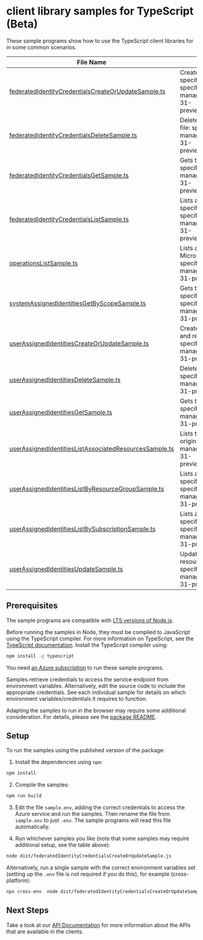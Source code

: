 # client library samples for TypeScript (Beta)

These sample programs show how to use the TypeScript client libraries for in some common scenarios.

| **File Name**                                                                                                 | **Description**                                                                                                                                                                                                                                          |
| ------------------------------------------------------------------------------------------------------------- | -------------------------------------------------------------------------------------------------------------------------------------------------------------------------------------------------------------------------------------------------------- |
| [federatedIdentityCredentialsCreateOrUpdateSample.ts][federatedidentitycredentialscreateorupdatesample]       | Create or update a federated identity credential under the specified user assigned identity. x-ms-original-file: specification/msi/resource-manager/Microsoft.ManagedIdentity/preview/2022-01-31-preview/examples/FederatedIdentityCredentialCreate.json |
| [federatedIdentityCredentialsDeleteSample.ts][federatedidentitycredentialsdeletesample]                       | Deletes the federated identity credential. x-ms-original-file: specification/msi/resource-manager/Microsoft.ManagedIdentity/preview/2022-01-31-preview/examples/FederatedIdentityCredentialDelete.json                                                   |
| [federatedIdentityCredentialsGetSample.ts][federatedidentitycredentialsgetsample]                             | Gets the federated identity credential. x-ms-original-file: specification/msi/resource-manager/Microsoft.ManagedIdentity/preview/2022-01-31-preview/examples/FederatedIdentityCredentialGet.json                                                         |
| [federatedIdentityCredentialsListSample.ts][federatedidentitycredentialslistsample]                           | Lists all the federated identity credentials under the specified user assigned identity. x-ms-original-file: specification/msi/resource-manager/Microsoft.ManagedIdentity/preview/2022-01-31-preview/examples/FederatedIdentityCredentialList.json       |
| [operationsListSample.ts][operationslistsample]                                                               | Lists available operations for the Microsoft.ManagedIdentity provider x-ms-original-file: specification/msi/resource-manager/Microsoft.ManagedIdentity/preview/2022-01-31-preview/examples/MsiOperationsList.json                                        |
| [systemAssignedIdentitiesGetByScopeSample.ts][systemassignedidentitiesgetbyscopesample]                       | Gets the systemAssignedIdentity available under the specified RP scope. x-ms-original-file: specification/msi/resource-manager/Microsoft.ManagedIdentity/preview/2022-01-31-preview/examples/SystemAssignedIdentityGet.json                              |
| [userAssignedIdentitiesCreateOrUpdateSample.ts][userassignedidentitiescreateorupdatesample]                   | Create or update an identity in the specified subscription and resource group. x-ms-original-file: specification/msi/resource-manager/Microsoft.ManagedIdentity/preview/2022-01-31-preview/examples/IdentityCreate.json                                  |
| [userAssignedIdentitiesDeleteSample.ts][userassignedidentitiesdeletesample]                                   | Deletes the identity. x-ms-original-file: specification/msi/resource-manager/Microsoft.ManagedIdentity/preview/2022-01-31-preview/examples/IdentityDelete.json                                                                                           |
| [userAssignedIdentitiesGetSample.ts][userassignedidentitiesgetsample]                                         | Gets the identity. x-ms-original-file: specification/msi/resource-manager/Microsoft.ManagedIdentity/preview/2022-01-31-preview/examples/IdentityGet.json                                                                                                 |
| [userAssignedIdentitiesListAssociatedResourcesSample.ts][userassignedidentitieslistassociatedresourcessample] | Lists the associated resources for this identity. x-ms-original-file: specification/msi/resource-manager/Microsoft.ManagedIdentity/preview/2022-01-31-preview/examples/IdentityListAssociatedResources.json                                              |
| [userAssignedIdentitiesListByResourceGroupSample.ts][userassignedidentitieslistbyresourcegroupsample]         | Lists all the userAssignedIdentities available under the specified ResourceGroup. x-ms-original-file: specification/msi/resource-manager/Microsoft.ManagedIdentity/preview/2022-01-31-preview/examples/IdentityListByResourceGroup.json                  |
| [userAssignedIdentitiesListBySubscriptionSample.ts][userassignedidentitieslistbysubscriptionsample]           | Lists all the userAssignedIdentities available under the specified subscription. x-ms-original-file: specification/msi/resource-manager/Microsoft.ManagedIdentity/preview/2022-01-31-preview/examples/IdentityListBySubscription.json                    |
| [userAssignedIdentitiesUpdateSample.ts][userassignedidentitiesupdatesample]                                   | Update an identity in the specified subscription and resource group. x-ms-original-file: specification/msi/resource-manager/Microsoft.ManagedIdentity/preview/2022-01-31-preview/examples/IdentityUpdate.json                                            |

## Prerequisites

The sample programs are compatible with [LTS versions of Node.js](https://github.com/nodejs/release#release-schedule).

Before running the samples in Node, they must be compiled to JavaScript using the TypeScript compiler. For more information on TypeScript, see the [TypeScript documentation][typescript]. Install the TypeScript compiler using:

```bash
npm install -g typescript
```

You need [an Azure subscription][freesub] to run these sample programs.

Samples retrieve credentials to access the service endpoint from environment variables. Alternatively, edit the source code to include the appropriate credentials. See each individual sample for details on which environment variables/credentials it requires to function.

Adapting the samples to run in the browser may require some additional consideration. For details, please see the [package README][package].

## Setup

To run the samples using the published version of the package:

1. Install the dependencies using `npm`:

```bash
npm install
```

2. Compile the samples:

```bash
npm run build
```

3. Edit the file `sample.env`, adding the correct credentials to access the Azure service and run the samples. Then rename the file from `sample.env` to just `.env`. The sample programs will read this file automatically.

4. Run whichever samples you like (note that some samples may require additional setup, see the table above):

```bash
node dist/federatedIdentityCredentialsCreateOrUpdateSample.js
```

Alternatively, run a single sample with the correct environment variables set (setting up the `.env` file is not required if you do this), for example (cross-platform):

```bash
npx cross-env  node dist/federatedIdentityCredentialsCreateOrUpdateSample.js
```

## Next Steps

Take a look at our [API Documentation][apiref] for more information about the APIs that are available in the clients.

[federatedidentitycredentialscreateorupdatesample]: https://github.com/Azure/azure-sdk-for-js/blob/main/sdk/msi/arm-msi/samples/v2-beta/typescript/src/federatedIdentityCredentialsCreateOrUpdateSample.ts
[federatedidentitycredentialsdeletesample]: https://github.com/Azure/azure-sdk-for-js/blob/main/sdk/msi/arm-msi/samples/v2-beta/typescript/src/federatedIdentityCredentialsDeleteSample.ts
[federatedidentitycredentialsgetsample]: https://github.com/Azure/azure-sdk-for-js/blob/main/sdk/msi/arm-msi/samples/v2-beta/typescript/src/federatedIdentityCredentialsGetSample.ts
[federatedidentitycredentialslistsample]: https://github.com/Azure/azure-sdk-for-js/blob/main/sdk/msi/arm-msi/samples/v2-beta/typescript/src/federatedIdentityCredentialsListSample.ts
[operationslistsample]: https://github.com/Azure/azure-sdk-for-js/blob/main/sdk/msi/arm-msi/samples/v2-beta/typescript/src/operationsListSample.ts
[systemassignedidentitiesgetbyscopesample]: https://github.com/Azure/azure-sdk-for-js/blob/main/sdk/msi/arm-msi/samples/v2-beta/typescript/src/systemAssignedIdentitiesGetByScopeSample.ts
[userassignedidentitiescreateorupdatesample]: https://github.com/Azure/azure-sdk-for-js/blob/main/sdk/msi/arm-msi/samples/v2-beta/typescript/src/userAssignedIdentitiesCreateOrUpdateSample.ts
[userassignedidentitiesdeletesample]: https://github.com/Azure/azure-sdk-for-js/blob/main/sdk/msi/arm-msi/samples/v2-beta/typescript/src/userAssignedIdentitiesDeleteSample.ts
[userassignedidentitiesgetsample]: https://github.com/Azure/azure-sdk-for-js/blob/main/sdk/msi/arm-msi/samples/v2-beta/typescript/src/userAssignedIdentitiesGetSample.ts
[userassignedidentitieslistassociatedresourcessample]: https://github.com/Azure/azure-sdk-for-js/blob/main/sdk/msi/arm-msi/samples/v2-beta/typescript/src/userAssignedIdentitiesListAssociatedResourcesSample.ts
[userassignedidentitieslistbyresourcegroupsample]: https://github.com/Azure/azure-sdk-for-js/blob/main/sdk/msi/arm-msi/samples/v2-beta/typescript/src/userAssignedIdentitiesListByResourceGroupSample.ts
[userassignedidentitieslistbysubscriptionsample]: https://github.com/Azure/azure-sdk-for-js/blob/main/sdk/msi/arm-msi/samples/v2-beta/typescript/src/userAssignedIdentitiesListBySubscriptionSample.ts
[userassignedidentitiesupdatesample]: https://github.com/Azure/azure-sdk-for-js/blob/main/sdk/msi/arm-msi/samples/v2-beta/typescript/src/userAssignedIdentitiesUpdateSample.ts
[apiref]: https://docs.microsoft.com/javascript/api/@azure/arm-msi?view=azure-node-preview
[freesub]: https://azure.microsoft.com/free/
[package]: https://github.com/Azure/azure-sdk-for-js/tree/main/sdk/msi/arm-msi/README.md
[typescript]: https://www.typescriptlang.org/docs/home.html